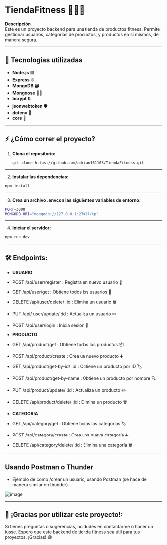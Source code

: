 # TiendaFitness 🏋️‍♂️💪

**Descripción**  
Este es un proyecto backend para una tienda de productos fitness. Permite gestionar usuarios, categorías de productos, y productos en sí mismos, de manera segura.

---

## 🚀 Tecnologías utilizadas

- **Node.js** 🟩
- **Express** 🌐
- **MongoDB** 🗃️
- **Mongoose** 🧑‍💻
- **bcrypt** 🔒
- **jsonwebtoken** 🛡️
- **dotenv** 📄
- **cors** 🔗
---

## ⚡ ¿Cómo correr el proyecto?

1. **Clona el repositorio:**
   ```bash
   git clone https://github.com/adrian161103/TiendaFitness.git
   ```
   
---
2. **Instalar las dependencias:**
```bash
npm install
```

---
3. **Crea un archivo .envcon las siguientes variables de entorno:**
```bash
PORT=3000
MONGODB_URI="mongodb://127.0.0.1:27017/tp"
```

---
4. **Iniciar el servidor:**
```bash
npm run dev
```

---

## 🛠️ Endpoints:
- **USUARIO**
- POST /api/user/register : Registra un nuevo usuario 👤
- GET /api/user/get : Obtiene todos los usuarios 👀
- DELETE /api/user/delete/ :id : Elimina un usuario 🗑️
- PUT /api/ user/update/ :id : Actualiza un usuario ✏️
- POST /api/user/login : Inicia sesión 🔐
  
- **PRODUCTO**
- GET /api/product/get : Obtiene todos los productos 📦
- POST /api/product/create : Crea un nuevo producto ➕
- GET /api/product/get-by-id/ :id : Obtiene un producto por ID 🏷️
- POST /api/product/get-by-name : Obtiene un producto por nombre 🔍
- PUT /api/product/update/ :id : Actualiza un producto ✏️
- DELETE /api/product/delete/ :id : Elimina un producto 🗑️
  
- **CATEGORIA**
- GET /api/category/get : Obtiene todas las categorías 🏷️
- POST /api/category/create : Crea una nueva categoría ➕
- DELETE /api/category/delete/ :id : Elimina una categoría 🗑️

---
## **Usando Postman o Thunder**
- Ejemplo de como /crear un usuario, usando Postman (se hace de manera similar en thunder).
  
![image](https://github.com/user-attachments/assets/484b6a71-894b-4c22-9232-bfdeb88e73e5)



  ---
  ## 🙏 ¡Gracias por utilizar este proyecto!:
Si tienes preguntas o sugerencias, no dudes en contactarme o hacer un iusse. Espero que este backend de tienda fitness sea útil para tus proyectos. ¡Gracias! 😄





